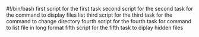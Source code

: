 #!/bin/bash
first script for the first task
second script for the second task for the command to display files list
third script for the third task for the command to change directory
fourth script for the fourth task for command to list file in long format
fifth script for the fifth task to diplay hidden files

